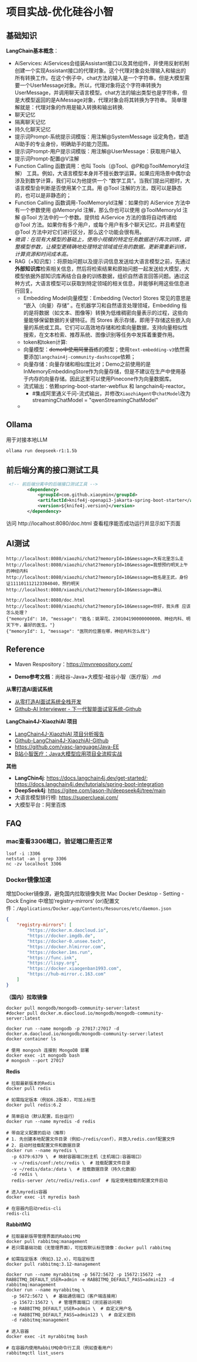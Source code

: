 # 项目实战-优化硅谷小智

## 基础知识

**LangChain基本概念**：
- AiServices: AiServices会组装Assistant接口以及其他组件，并使用反射机制创建一个实现Assistant接口的代理对象。这个代理对象会处理输入和输出的所有转换工作。在这个例子中，chat方法的输入是一个字符串，但是大模型需要一个UserMessage对象。所以，代理对象将这个字符串转换为UserMessage，并调用聊天语言模型。chat方法的输出类型也是字符串，但是大模型返回的是AiMessage对象，代理对象会将其转换为字符串。
简单理解就是：代理对象的作用是输入转换和输出转换.
- 聊天记忆
- 隔离聊天记忆
- 持久化聊天记忆
- 提示词Prompt-系统提示词模版：用注解@SystemMessage 设定角色，塑造AI助手的专业身份，明确助手的能力范围。
- 提示词Prompt-用户提示词模版：用注解@UserMessage：获取用户输入
- 提示词Prompt-配置@V注解
- Function Calling 函数调用：也叫 Tools（@Tool、@P和@ToolMemoryId注解） 工具。例如，大语言模型本身并不擅长数学运算。如果应用场景中偶尔会涉及到数学计算，我们可以为他提供一个 “数学工具”。当我们提出问题时，大语言模型会判断是否使用某个工具。用 @Tool 注解的方法，既可以是静态的，也可以是非静态的；
- Function Calling 函数调用-ToolMemoryId注解：如果你的 AiService 方法中有一个参数使用 @MemoryId 注解，那么你也可以使用 @ToolMemoryId 注解 @Tool 方法中的一个参数。提供给 AiService 方法的值将自动传递给 @Tool 方法。如果你有多个用户，或每个用户有多个聊天记忆，并且希望在 @Tool 方法中对它们进行区分，那么这个功能会很有用。
- _微调：在现有大模型的基础上，使用小规模的特定任务数据进行再次训练，调整模型参数，让模型更精确地处理特定领域或任务的数据。更新需重新训练，计算资源和时间成本高。_
- RAG（+知识库）：将原始问题以及提示词信息发送给大语言模型之前，先通过**外部知识库**检索相关信息，然后将检索结果和原始问题一起发送给大模型，大模型依据外部知识库再结合自身的训练数据，组织自然语言回答问题。通过这种方式，大语言模型可以获取到特定领域的相关信息，并能够利用这些信息进行回复。
  - Embedding Model向量模型：Embedding (Vector) Stores 常见的意思是 “嵌入（向量）存储” 。在机器学习和自然语言处理领域，Embedding 指的是将数据（如文本、图像等）转换为低维稠密向量表示的过程，这些向量能够保留数据的关键特征。而 Stores 表示存储，即用于存储这些嵌入向量的系统或工具。它们可以高效地存储和检索向量数据，支持向量相似性搜索，在文本检索、推荐系统、图像识别等任务中发挥着重要作用。
  - token和token计算:
  - 向量模型：~~demo中使用阿里百炼~~的模型；使用`text-embedding-v3`依然需要添加`langchain4j-community-dashscope`依赖；
  - 向量存储：向量存储和相似度比对；Demo之前使用的是InMemoryEmbeddingStore作为向量存储，但是不建议在生产中使用基于内存的向量存储。因此这里可以使用Pinecone作为向量数据库。
  - 流式输出：依赖spring-boot-starter-webflux 和 langchain4j-reactor。
    - #集成阿里通义千问-流式输出，并修改`XiaozhiAgent`中`chatModel`改为 streamingChatModel = "qwenStreamingChatModel"
  - 
## Ollama
用于对接本地LLM
~~~
ollama run deepseek-r1:1.5b
~~~

## 前后端分离的接口测试工具
~~~xml
 <!-- 前后端分离中的后端接口测试工具 -->
        <dependency>
            <groupId>com.github.xiaoymin</groupId>
            <artifactId>knife4j-openapi3-jakarta-spring-boot-starter</artifactId>
            <version>${knife4j.version}</version>
        </dependency>
~~~
访问 http://localhost:8080/doc.html 查看程序能否成功运行并显示如下页面

## AI测试
~~~
http://localhost:8080/xiaozhi/chat2?memoryId=10&message=大有北里怎么走
http://localhost:8080/xiaozhi/chat2?memoryId=10&message=我想预约明天上午的神经内科
http://localhost:8080/xiaozhi/chat2?memoryId=10&message=姓名是王武，身份证111101112123304040，预约明天
http://localhost:8080/xiaozhi/chat2?memoryId=10&message=确认

http://localhost:8080/doc.html
http://localhost:8080/xiaozhi/chat2?memoryId=10&message=你好，我头疼 应该怎么处理？
{"memoryId": 10, "message": "姓名：姚翠花、230104190000000000、神经内科、明天下午，最好的医生。"}
{"memoryId": 1, "message": "医院的位置在哪，神经内科怎么找"}

~~~

## Reference

- Maven Respository：https://mvnrepository.com/

- **Demo参考文档**：尚硅谷-Java+大模型-硅谷小智（医疗版）.md

**从零打造AI面试系统**

- [从零打造AI面试系统全栈开发](https://blog.csdn.net/Joseit/article/details/148411644)
- [Github-AI Interviewer - 下一代智能面试官系统-Github](https://github.com/xgwangdl/AI-Interview)

**LangChain4J-XiaozhiAI 项目**
- [LangChain4J-XiaozhiAI 项目分析报告](https://blog.csdn.net/Joseit/article/details/147702788)
- [Github-LangChain4J-XiaozhiAI-Github](https://github.com/vasc-language/Java-EE/tree/main/LangChain4J-XiaozhiAI)
- https://github.com/vasc-language/Java-EE
- [B站小智医疗：Java大模型应用项目全流程实战](https://www.bilibili.com/video/BV1cpLTz1EVp?spm_id_from=333.788.videopod.episodes&vd_source=dbc23806939d448533f20d1daf00801f)

**其他**
- **LangChin4j**: https://docs.langchain4j.dev/get-started/; https://docs.langchain4j.dev/tutorials/spring-boot-integration
- **DeepSeek4j**: https://gitee.com/jason-lh/deepseek4j/tree/main
- 大语言模型排行榜: https://superclueai.com/
- 大模型平台：阿里百炼

## FAQ
### mac查看3306端口，验证端口是否正常
~~~shell
lsof -i :3306
netstat -an | grep 3306
nc -zv localhost 3306
~~~

### Docker镜像加速
增加Docker镜像源，避免国内拉取镜像失败
Mac Docker Desktop - Setting - Dock Engine 中增加’registry-mirrors‘
(or)配置文件：`/Applications/Docker.app/Contents/Resources/etc/daemon.json`
~~~json
{
    "registry-mirrors": [
        "https://docker.m.daocloud.io",
        "https://docker.imgdb.de",
        "https://docker-0.unsee.tech",
        "https://docker.hlmirror.com",
        "https://docker.1ms.run",
        "https://func.ink",
        "https://lispy.org",
        "https://docker.xiaogenban1993.com",
        "https://hub-mirror.c.163.com"
    ]
}
~~~

**（国内）拉取镜像**

~~~shell
docker pull mongodb/mongodb-community-server:latest
#docker pull docker.m.daocloud.io/mongodb/mongodb-community-server:latest

docker run --name mongodb -p 27017:27017 -d docker.m.daocloud.io/mongodb/mongodb-community-server:latest
docker container ls

# 使用 mongosh 连接到 MongoDB 部署
docker exec -it mongodb bash
# mongosh --port 27017

~~~

**Redis**

~~~shell
# 拉取最新版本的Redis
docker pull redis

# 如需指定版本（例如6.2版本），可加上标签
docker pull redis:6.2

# 简单启动（默认配置，后台运行）
docker run --name myredis -d redis

# 带自定义配置的启动（推荐）
# 1. 先创建本地配置文件目录（例如~/redis/conf），并放入redis.conf配置文件
# 2. 启动时挂载配置文件和数据目录
docker run --name myredis \
  -p 6379:6379 \  # 映射容器端口到主机（主机端口:容器端口）
  -v ~/redis/conf:/etc/redis \  # 挂载配置文件目录
  -v ~/redis/data:/data \  # 挂载数据目录（持久化数据）
  -d redis \
  redis-server /etc/redis/redis.conf  # 指定使用挂载的配置文件启动

# 进入myredis容器
docker exec -it myredis bash

# 在容器内启动redis-cli
redis-cli
~~~

**RabbitMQ**

~~~shell
# 拉取最新版带管理界面的RabbitMQ
docker pull rabbitmq:management
# 若只需基础功能（无管理界面），可拉取默认标签镜像：docker pull rabbitmq

# 如需指定版本（例如3.12.x），可指定标签
docker pull rabbitmq:3.12-management

docker run --name myrabbitmq -p 5672:5672 -p 15672:15672 -e RABBITMQ_DEFAULT_USER=admin -e RABBITMQ_DEFAULT_PASS=admin123 -d rabbitmq:management
docker run --name myrabbitmq \
  -p 5672:5672 \  # 基础通信端口（客户端连接用）
  -p 15672:15672 \  # 管理界面端口（浏览器访问用）
  -e RABBITMQ_DEFAULT_USER=admin \  # 自定义用户名
  -e RABBITMQ_DEFAULT_PASS=admin123 \  # 自定义密码
  -d rabbitmq:management

# 进入容器
docker exec -it myrabbitmq bash

# 在容器内使用RabbitMQ命令行工具（例如查看用户）
rabbitmqctl list_users
~~~


